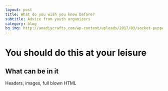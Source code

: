 ```yaml
---
layout: post
title: What do you wish you knew before?
subtitle: Advice from youth organizers
category: blog
bg_img: http://anadiycrafts.com/wp-content/uploads/2017/03/socket-puppet.jpg
---
```


You should do this at your leisure
==================================

## What can be in it

Headers, images, full blown HTML

